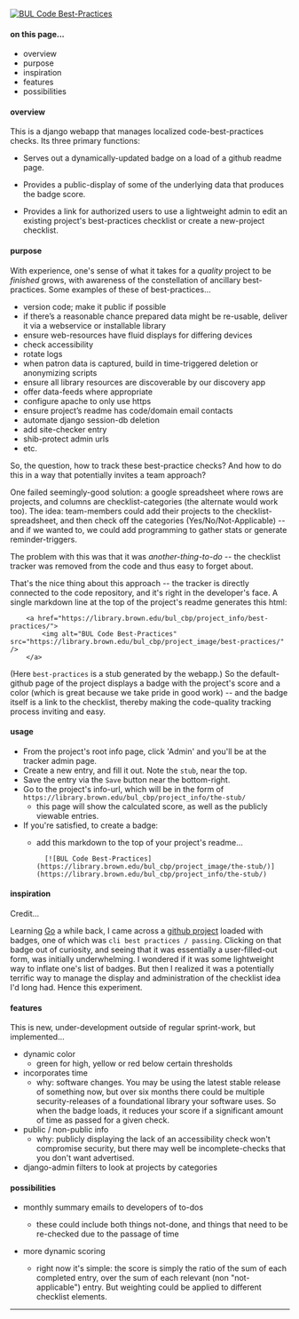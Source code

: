 [![BUL Code Best-Practices](https://library.brown.edu/good_code/project_image/best-practices/)](https://library.brown.edu/good_code/project_info/best-practices/)


#### on this page...

- overview
- purpose
- inspiration
- features
- possibilities


#### overview

This is a django webapp that manages localized code-best-practices checks. Its three primary functions:

- Serves out a dynamically-updated badge on a load of a github readme page.

- Provides a public-display of some of the underlying data that produces the badge score.

- Provides a link for authorized users to use a lightweight admin to edit an existing project's best-practices checklist or create a new-project checklist.


#### purpose

With experience, one's sense of what it takes for a _quality_ project to be _finished_ grows, with awareness of the constellation of ancillary best-practices. Some examples of these of best-practices...

- version code; make it public if possible
- if there’s a reasonable chance prepared data might be re-usable, deliver it via a webservice or installable library
- ensure web-resources have fluid displays for differing devices
- check accessibility
- rotate logs
- when patron data is captured, build in time-triggered deletion or anonymizing scripts
- ensure all library resources are discoverable by our discovery app
- offer data-feeds where appropriate
- configure apache to only use https
- ensure project’s readme has code/domain email contacts
- automate django session-db deletion
- add site-checker entry
- shib-protect admin urls
- etc.

So, the question, how to track these best-practice checks? And how to do this in a way that potentially invites a team approach?

One failed seemingly-good solution: a google spreadsheet where rows are projects, and columns are checklist-categories (the alternate would work too). The idea: team-members could add their projects to the checklist-spreadsheet, and then check off the categories (Yes/No/Not-Applicable) -- and if we wanted to, we could add programming to gather stats or generate reminder-triggers.

The problem with this was that it was _another-thing-to-do_ -- the checklist tracker was removed from the code and thus easy to forget about.

That's the nice thing about this approach -- the tracker is directly connected to the code repository, and it's right in the developer's face. A single markdown line at the top of the project's readme generates this html:

        <a href="https://library.brown.edu/bul_cbp/project_info/best-practices/">
            <img alt="BUL Code Best-Practices" src="https://library.brown.edu/bul_cbp/project_image/best-practices/" />
        </a>

(Here `best-practices` is a stub generated by the webapp.) So the default-github page of the project displays a badge with the project's score and a color (which is great because we take pride in good work) -- and the badge itself is a link to the checklist, thereby making the code-quality tracking process inviting and easy.


#### usage

- From the project's root info page, click 'Admin' and you'll be at the tracker admin page.
- Create a new entry, and fill it out. Note the `stub`, near the top.
- Save the entry via the `Save` button near the bottom-right.
- Go to the project's info-url, which will be in the form of `https://library.brown.edu/bul_cbp/project_info/the-stub/`
    - this page will show the calculated score, as well as the publicly viewable entries.
- If you're satisfied, to create a badge:
    - add this markdown to the top of your project's readme...

            [![BUL Code Best-Practices](https://library.brown.edu/bul_cbp/project_image/the-stub/)](https://library.brown.edu/bul_cbp/project_info/the-stub/)

#### inspiration

Credit...

Learning [Go](https://golang.org) a while back, I came across a [github project](https://github.com/syncthing/syncthing/blob/master/README.md) loaded with badges, one of which was `cli best practices / passing`. Clicking on that badge out of curiosity, and seeing that it was essentially a user-filled-out form, was initially underwhelming. I wondered if it was some lightweight way to inflate one's list of badges. But then I realized it was a potentially terrific way to manage the display and administration of the checklist idea I'd long had. Hence this experiment.


#### features

This is new, under-development outside of regular sprint-work, but implemented...

- dynamic color
    - green for high, yellow or red below certain thresholds
- incorporates time
    - why: software changes. You may be using the latest stable release of something now, but over six months there could be multiple security-releases of a foundational library your software uses. So when the badge loads, it reduces your score if a significant amount of time as passed for a given check.
- public / non-public info
    - why: publicly displaying the lack of an accessibility check won't compromise security, but there may well be incomplete-checks that you don't want advertised.
- django-admin filters to look at projects by categories


#### possibilities

- monthly summary emails to developers of to-dos
    - these could include both things not-done, and things that need to be re-checked due to the passage of time

- more dynamic scoring
    - right now it's simple: the score is simply the ratio of the sum of each completed entry, over the sum of each relevant (non "not-applicable") entry. But weighting could be applied to different checklist elements.

---

